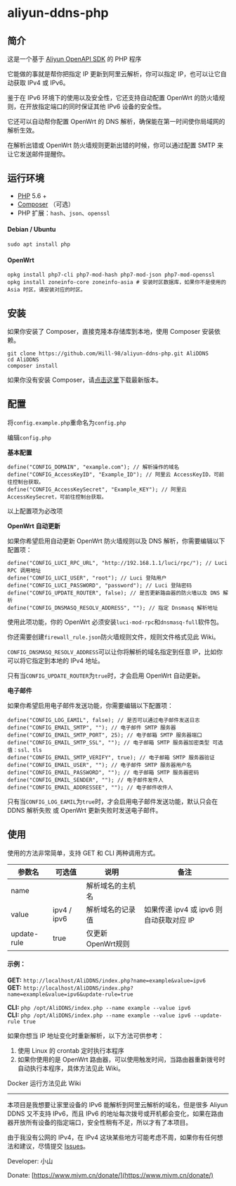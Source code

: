 # aliyun-ddns-php

## 简介 

这是一个基于 [Aliyun OpenAPI SDK](https://github.com/aliyun/aliyun-openapi-php-sdk) 的 PHP 程序  

它能做的事就是帮你把指定 IP 更新到阿里云解析，你可以指定 IP，也可以让它自动获取 IPv4 或 IPv6。  

鉴于在 IPv6 环境下的使用以及安全性，它还支持自动配置 OpenWrt 的防火墙规则，在开放指定端口的同时保证其他 IPv6 设备的安全性。

它还可以自动帮你配置 OpenWrt 的 DNS 解析，确保能在第一时间使你局域网的解析生效。

在解析出错或 OpenWrt 防火墙规则更新出错的时候，你可以通过配置 SMTP 来让它发送邮件提醒你。

## 运行环境

* [PHP](https://php.net) 5.6 +
* [Composer](https://getcomposer.org) （可选）
* PHP 扩展：`hash`、`json`、`openssl`

#### Debian / Ubuntu
```
sudo apt install php
```

#### OpenWrt
```
opkg install php7-cli php7-mod-hash php7-mod-json php7-mod-openssl
opkg install zoneinfo-core zoneinfo-asia # 安装时区数据库，如果你不是使用的 Asia 时区，请安装对应的时区。
```

## 安装

如果你安装了 Composer，直接克隆本存储库到本地，使用 Composer 安装依赖。
```
git clone https://github.com/Hill-98/aliyun-ddns-php.git AliDDNS
cd AliDDNS
composer install
```

如果你没有安装 Composer，请[点击这里](https://github.com/Hill-98/aliyun-ddns-php/releases/download/latest/AliDDNS.zip)下载最新版本。

## 配置

将`config.example.php`重命名为`config.php`

编辑`config.php`

**基本配置**
```
define("CONFIG_DOMAIN", "example.com"); // 解析操作的域名
define("CONFIG_AccessKeyID", "Example_ID"); // 阿里云 AccessKeyID，可前往控制台获取。
define("CONFIG_AccessKeySecret", "Example_KEY"); // 阿里云 AccessKeySecret，可前往控制台获取。
```

以上配置项为必改项  

**OpenWrt 自动更新**

如果你希望启用自动更新 OpenWrt 防火墙规则以及 DNS 解析，你需要编辑以下配置项：
```
define("CONFIG_LUCI_RPC_URL", "http://192.168.1.1/luci/rpc/"); // Luci RPC 调用地址
define("CONFIG_LUCI_USER", "root"); // Luci 登陆用户
define("CONFIG_LUCI_PASSWORD", "password"); // Luci 登陆密码
define("CONFIG_UPDATE_ROUTER", false); // 是否更新路由器的防火墙以及 DNS 解析
define("CONFIG_DNSMASQ_RESOLV_ADDRESS", ""); // 指定 Dnsmasq 解析地址
```

使用此项功能，你的 OpenWrt 必须安装`luci-mod-rpc`和`dnsmasq-full`软件包。

你还需要创建`firewall_rule.json`防火墙规则文件，规则文件格式见此 Wiki。

`CONFIG_DNSMASQ_RESOLV_ADDRESS`可以让你将解析的域名指定到任意 IP，比如你可以将它指定到本地的 IPv4 地址。

只有当`CONFIG_UPDATE_ROUTER`为`true`时，才会启用 OpenWrt 自动更新。

**电子邮件**

如果你希望启用电子邮件发送功能，你需要编辑以下配置项：
```
define("CONFIG_LOG_EAMIL", false); // 是否可以通过电子邮件发送日志
define("CONFIG_EMAIL_SMTP", ""); // 电子邮件 SMTP 服务器
define("CONFIG_EMAIL_SMTP_PORT", 25); // 电子邮箱 SMTP 服务器端口
define("CONFIG_EMAIL_SMTP_SSL", ""); // 电子邮箱 SMTP 服务器加密类型 可选值：ssl、tls
define("CONFIG_EMAIL_SMTP_VERIFY", true); // 电子邮箱 SMTP 服务器验证
define("CONFIG_EMAIL_USER", ""); // 电子邮件 SMTP 服务器用户名
define("CONFIG_EMAIL_PASSWORD", ""); // 电子邮箱 SMTP 服务器密码
define("CONFIG_EMAIL_SENDER", ""); // 电子邮件发件人
define("CONFIG_EMAIL_ADDRESSEE", ""); // 电子邮件收件人
``` 
只有当`CONFIG_LOG_EAMIL`为`true`时，才会启用电子邮件发送功能，默认只会在 DDNS 解析失败 或 OpenWrt 更新失败时发送电子邮件。

## 使用

使用的方法非常简单，支持 GET 和 CLI 两种调用方式。

参数名       |可选值      |说明             |备注
------------|-----------|-----------------|---
name        |           |解析域名的主机名   |
value       |ipv4 / ipv6|解析域名的记录值   |如果传递 ipv4 或 ipv6 则自动获取对应 IP
update-rule |true       |仅更新 OpenWrt规则|

#### 示例：

**GET:** `http://localhost/AliDDNS/index.php?name=example&value=ipv6`  
**GET:** `http://localhost/AliDDNS/index.php?name=example&value=ipv6&update-rule=true`

**CLI:** `php /opt/AliDDNS/index.php --name example --value ipv6`  
**CLI:** `php /opt/AliDDNS/index.php --name example --value ipv6 --update-rule true`

如果你想当 IP 地址变化时重新解析，以下方法可供参考：  
1. 使用 Linux 的 crontab 定时执行本程序
2. 如果你使用的是 OpenWrt 路由器，可以使用触发时间，当路由器重新拨号时自动执行本程序，具体方法见此 Wiki。

Docker 运行方法见此 Wiki

---

本项目是我想要让家里设备的 IPv6 能解析到阿里云解析的域名，但是很多 Aliyun DDNS 又不支持 IPv6，而且 IPv6 的地址每次拨号或开机都会变化，如果在路由器开放所有设备的指定端口，安全性稍有不足，所以才有了本项目。

由于我没有公网的 IPv4，在 IPv4 这块某些地方可能考虑不周，如果你有任何想法和建议，尽情提交 [Issues](https://github.com/Hill-98/aliyun-ddns-php/issues)。

Developer: 小山

Donate: [https://www.mivm.cn/donate/](https://www.mivm.cn/donate/)